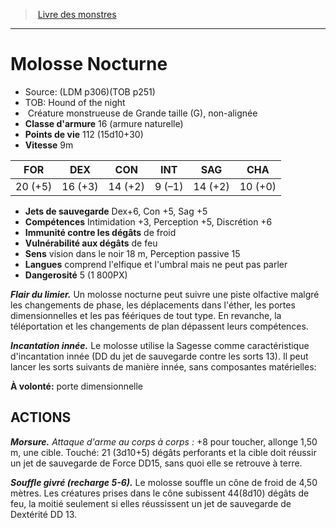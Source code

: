 ﻿> [Livre des monstres](tome_of_beasts_old.md)

---

# Molosse Nocturne

- Source: (LDM p306)(TOB p251)
- TOB: Hound of the night
-  Créature monstrueuse de Grande taille (G), non-alignée
- **Classe d'armure** 16 (armure naturelle)
- **Points de vie** 112 (15d10+30)
- **Vitesse** 9m

|FOR|DEX|CON|INT|SAG|CHA|
|---|---|---|---|---|---|
|20 (+5)|16 (+3)|14 (+2)|9 (–1)|14 (+2)|10 (+0)|

- **Jets de sauvegarde** Dex+6, Con +5, Sag +5
- **Compétences** Intimidation +3, Perception +5, Discrétion +6
- **Immunité contre les dégâts** de froid
- **Vulnérabilité aux dégâts** de feu
- **Sens** vision dans le noir 18 m, Perception passive 15
- **Langues** comprend l'elfique et l'umbral mais ne peut pas parler
- **Dangerosité** 5 (1 800PX)

**_Flair du limier._** Un molosse nocturne peut suivre une piste olfactive malgré les changements de phase, les déplacements dans l'éther, les portes dimensionnelles et les pas féériques de tout type. En revanche, la téléportation et les changements de plan
dépassent leurs compétences.

**_Incantation innée._** Le molosse utilise la Sagesse comme caractéristique d'incantation innée (DD du jet de sauvegarde contre les sorts 13). Il peut lancer les sorts suivants de manière innée, sans composantes matérielles:

**À volonté:** porte dimensionnelle

## ACTIONS

**_Morsure._** _Attaque d'arme au corps à corps :_ +8 pour toucher, allonge 1,50 m, une cible. Touché: 21 (3d10+5) dégâts perforants et la cible doit réussir un jet de sauvegarde de Force DD15, sans quoi elle se retrouve à terre.

**_Souffle givré (recharge 5-6)._** Le molosse souffle un cône de froid de 4,50 mètres. Les créatures prises dans le cône subissent 44(8d10) dégâts de feu, la moitié seulement si elles réussissent un jet de sauvegarde de Dextérité DD 13.

